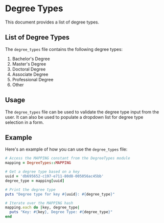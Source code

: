 # Degree Types

This document provides a list of degree types.

## List of Degree Types

The `degree_types` file contains the following degree types:

1. Bachelor's Degree
2. Master's Degree
3. Doctoral Degree
4. Associate Degree
5. Professional Degree
6. Other

## Usage

The `degree_types` file can be used to validate the degree type input from the user. It can also be used to populate a dropdown list for degree type selection in a form.

## Example

Here's an example of how you can use the `degree_types` file:

```ruby
# Access the MAPPING constant from the DegreeTypes module
mapping = DegreeTypes::MAPPING

# Get a degree type based on a key
uuid = 'db695652-c197-e711-80d8-005056ac45bb'
degree_type = mapping[uuid]

# Print the degree type
puts "Degree type for key #{uuid}: #{degree_type}"

# Iterate over the MAPPING hash
mapping.each do |key, degree_type|
  puts "Key: #{key}, Degree Type: #{degree_type}"
end
